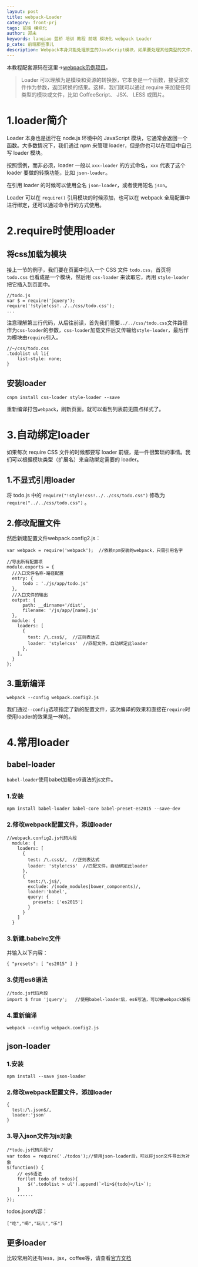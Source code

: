 ```yaml
---
layout: post
title: webpack-Loader
category: front-prj
tags: 前端 模块化 
author: 郑未
keywords: lanqiao 蓝桥 培训 教程 前端 模块化 webpack Loader
p_cate: 前端那些事儿
description: Webpack本身只能处理原生的JavaScript模块，如果要处理其他类型的文件，就需要使用loader进行转换。loader转换器可以将各种类型的资源转换成 JavaScript模块，这样，任何资源都可以成为Webpack可以处理的模块。
---
```

<p class="text-danger">
本教程配套源码在这里→<a href="https://coding.net/u/lanqiao/p/frontAdvance/git/tree/master/webpackDemo">webpack示例项目</a>。
</p>

>Loader 可以理解为是模块和资源的转换器，它本身是一个函数，接受源文件作为参数，返回转换的结果。这样，我们就可以通过 require 来加载任何类型的模块或文件，比如 CoffeeScript、 JSX、 LESS 或图片。

# 1.loader简介

Loader 本身也是运行在 node.js 环境中的 JavaScript 模块，它通常会返回一个函数。大多数情况下，我们通过 npm 来管理 loader，但是你也可以在项目中自己写 loader 模块。

按照惯例，而非必须，loader 一般以 `xxx-loader` 的方式命名，`xxx` 代表了这个 loader 要做的转换功能，比如 `json-loader`。

在引用 loader 的时候可以使用全名 `json-loader`，或者使用短名 `json`。

Loader 可以在 `require()` 引用模块的时候添加，也可以在 webpack 全局配置中进行绑定，还可以通过命令行的方式使用。

# 2.require时使用loader

## 将css加载为模块

接上一节的例子，我们要在页面中引入一个 CSS 文件 `todo.css`，首页将 `todo.css` 也看成是一个模块，然后用 `css-loader` 来读取它，再用 `style-loader` 把它插入到页面中。

    //todo.js
    var $ = require('jquery');
    require('!style!css!../../css/todo.css');
    ...

注意理解第三行代码，从后往前读，首先我们需要`../../css/todo.css`文件路径作为`css-loader`的参数，`css-loader`加载文件后又传输给`style-loader`，最后作为模块由`require`引入。

    //~/css/todo.css
    .todolist ul li{
        list-style: none;
    }

## 安装loader

    cnpm install css-loader style-loader --save

重新编译打包`webpack`，刷新页面，就可以看到列表前无圆点样式了。

# 3.自动绑定loader

如果每次 require CSS 文件的时候都要写 loader 前缀，是一件很繁琐的事情。我们可以根据模块类型（扩展名）来自动绑定需要的 loader。

## 1.不显式引用loader

将 todo.js 中的 `require("!style!css!../../css/todo.css")` 修改为 `require("../../css/todo.css")` 。

## 2.修改配置文件

然后新建配置文件webpack.config2.js：

    var webpack = require('webpack');  //依赖npm安装的webpack，只需引用名字

    //导出所有配置项
    module.exports = {
      //入口文件名称-路径配置
      entry: {
          todo : './js/app/todo.js'
      },
      //入口文件的输出
      output: {
          path: __dirname+'/dist',
          filename: '/js/app/[name].js'
      },
      module: {
        loaders: [
          {
            test: /\.css$/,  //正则表达式
            loader: 'style!css'  //匹配文件，自动绑定此loader
          },
        ],
      }
    };

## 3.重新编译

    webpack --config webpack.config2.js

我们通过`--config`选项指定了新的配置文件，这次编译的效果和直接在`require`时使用loader的效果是一样的。

# 4.常用loader

## babel-loader

`babel-loader`使用babel加载es6语法的js文件。

### 1.安装

    npm install babel-loader babel-core babel-preset-es2015 --save-dev

### 2.修改webpack配置文件，添加loader

    //webpack.config2.js代码片段
      module: {
        loaders: [
          {
            test: /\.css$/,  //正则表达式
            loader: 'style!css'  //匹配文件，自动绑定此loader
          },
          {
            test:/\.js$/,
            exclude: /(node_modules|bower_components)/,
            loader:'babel',
            query: {
              presets: ['es2015']
            }
          }
        ]
      }

### 3.新建.babelrc文件

并输入以下内容：

    { "presets": [ "es2015" ] }

### 3.使用es6语法

    //todo.js代码片段
    import $ from 'jquery';   //使用babel-loader后，es6写法，可以被webpack解析

### 4.重新编译

    webpack --config webpack.config2.js 

## json-loader

### 1.安装

    npm install --save json-loader

### 2.修改webpack配置文件，添加loader

    {
      test:/\.json$/,
      loader:'json'
    }

### 3.导入json文件为js对象

    /*todo.js代码片段*/
    var todos = require('./todos');//使用json-loader后，可以将json文件导出为对象
    $(function() {
        // es6语法
        for(let todo of todos){
            $('.todolist > ul').append(`<li>${todo}</li>`);
        }
        ......
    });

todos.json内容：

    ["吃","喝","玩儿","乐"]

## 更多loader

比较常用的还有less，jsx，coffee等，请查看[官方文档](http://webpack.github.io/docs/list-of-loaders.html)
